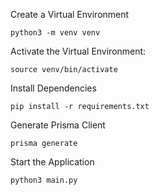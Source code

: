 Create a Virtual Environment

```shell
python3 -m venv venv
```

Activate the Virtual Environment:

```shell
source venv/bin/activate
```

Install Dependencies

```shell
pip install -r requirements.txt
```

Generate Prisma Client
```shell
prisma generate
```

Start the Application
```shell
python3 main.py
```